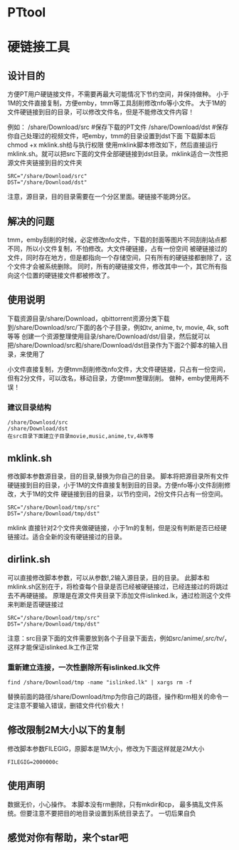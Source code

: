 # PTtool

# 硬链接工具
## 设计目的
方便PT用户硬链接文件，不需要再最大可能情况下节约空间，并保持做种。
小于1M的文件直接复制，方便emby，tmm等工具刮削修改nfo等小文件。
大于1M的文件硬链接到目的目录，可以修改文件名，但是不能修改文件内容！

例如：
/share/Download/src #保存下载的PT文件
/share/Download/dst #保存你自己处理过的视频文件，吧emby，tmm的目录设置到dst下面
下载脚本后chmod +x mklink.sh给与执行权限
使用mklink脚本修改如下，然后直接运行mklink.sh。就可以把src下面的文件全部硬链接到dst目录。mklink适合一次性把源文件夹链接到目的文件夹
```
SRC="/share/Download/src"
DST="/share/Download/dst"
```
注意，源目录，目的目录需要在一个分区里面。硬链接不能跨分区。
## 解决的问题
tmm，emby刮削的时候，必定修改nfo文件，下载的封面等图片不同刮削站点都不同，所以小文件复制，不怕修改。大文件硬链接，占有一份空间
被硬链接过的文件，同时存在地方，但是都指向一个存储空间，只有所有的硬链接都删除了，这个文件才会被系统删除。
同时，所有的硬链接文件，修改其中一个，其它所有指向这个位置的硬链接文件都被修改了。
## 使用说明
下载资源目录/share/Download，qbittorrent资源分类下载到/share/Download/src/下面的各个子目录，例如tv, anime, tv, movie, 4k, soft等等
创建一个资源整理使用目录/share/Download/dst/目录，然后就可以把/share/Download/src和/share/Download/dst目录作为下面2个脚本的输入目录，来使用了

小文件直接复制，方便tmm刮削修改nfo文件，大文件硬链接，只占有一份空间，但有2分文件，可以改名，移动目录，方便tmm整理刮削。 做种，emby使用两不误！
### 建议目录结构
```
/share/Downlosd/src
/share/Download/dst
在src目录下面建立子目录movie,music,anime,tv,4k等等
```
## mklink.sh
修改脚本参数源目录，目的目录,替换为你自己的目录。
脚本将把源目录所有文件硬链接到目的目录，小于1M的文件直接复制到目的目录。方便nfo等小文件刮削修改，大于1M的文件
硬链接到目的目录，以节约空间，2份文件只占有一份空间。
```
SRC="/share/Download/tmp/src"
DST="/share/Download/tmp/dst"
```
mklink 直接针对2个文件夹做硬链接，小于1m的复制，但是没有判断是否已经硬链接过。适合全新的没有硬链接过的目录。

## dirlink.sh
可以直接修改脚本参数，可以从参数$!,$2输入源目录，目的目录。
此脚本和mklink.sh区别在于，将检查每个目录是否已经被硬链接过，已经连接过的将跳过去不再硬链接。
原理是在源文件夹目录下添加文件islinked.lk，通过检测这个文件来判断是否硬链接过
```
SRC="/share/Download/tmp/src"
DST="/share/Download/tmp/dst"
```
注意：src目录下面的文件需要放到各个子目录下面去，例如src/anime/*,src/tv/*，这样才能保证islinked.lk工作正常

### 重新建立连接，一次性删除所有islinked.lk文件
```
find /share/Download/tmp -name "islinked.lk" | xargs rm -f
```
替换前面的路径/share/Download/tmp为你自己的路径，操作和rm相关的命令一定注意不要输入错误，删错文件代价极大！
## 修改限制2M大小以下的复制
修改脚本参数FILEGIG，原脚本是1M大小，修改为下面这样就是2M大小
```
FILEGIG=2000000c
```
## 使用声明
数据无价，小心操作。
本脚本没有rm删除，只有mkdir和cp， 最多搞乱文件系统。但要注意不要把目的地目录设置到系统目录去了。
一切后果自负

## 感觉对你有帮助，来个star吧
